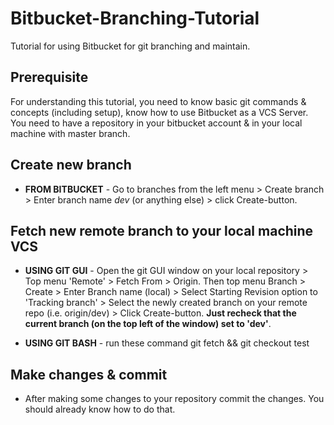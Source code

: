 # Bitbucket-Branching-Tutorial
Tutorial for using Bitbucket for git branching and maintain.

## Prerequisite
For understanding this tutorial, you need to know basic git commands & concepts (including setup), know how to use Bitbucket as a VCS Server. You need to have a repository in your bitbucket account & in your local machine with master branch.

## Create new branch
* __FROM BITBUCKET__ - Go to branches from the left menu > Create branch > Enter branch name _dev_ (or anything else) > click Create-button.

## Fetch new remote branch to your local machine VCS
* __USING GIT GUI__ - Open the git GUI window on your local repository > Top menu 'Remote' > Fetch From > Origin. 
Then top menu Branch > Create > Enter Branch name (local) > Select Starting Revision option to 'Tracking branch' > Select the newly created branch on your remote repo (i.e. origin/dev) > Click Create-button. __Just recheck that the current branch (on the top left of the window) set to 'dev'__.

* __USING GIT BASH__ - run these command git fetch && git checkout test

## Make changes & commit
* After making some changes to your repository commit the changes. You should already know how to do that.
